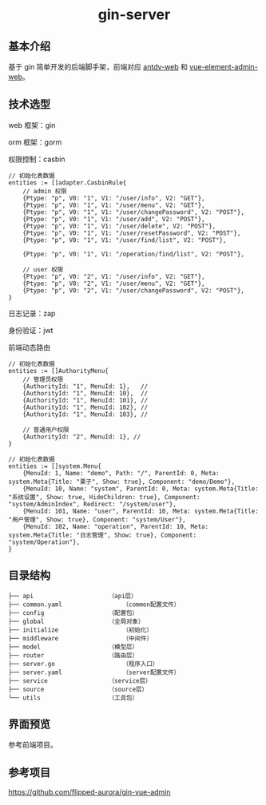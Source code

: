 <h1 align="center">
	gin-server
</h1>

## 基本介绍

基于 gin 简单开发的后端脚手架，前端对应 [antdv-web](https://github.com/niudaii/antdv-web) 和 [vue-element-admin-web](https://github.com/niudaii/vue-element-admin-web)。

## 技术选型

web 框架：gin

orm 框架：gorm

权限控制：casbin

```
// 初始化表数据
entities := []adapter.CasbinRule{
	// admin 权限
	{Ptype: "p", V0: "1", V1: "/user/info", V2: "GET"},
	{Ptype: "p", V0: "1", V1: "/user/menu", V2: "GET"},
	{Ptype: "p", V0: "1", V1: "/user/changePassword", V2: "POST"},
	{Ptype: "p", V0: "1", V1: "/user/add", V2: "POST"},
	{Ptype: "p", V0: "1", V1: "/user/delete", V2: "POST"},
	{Ptype: "p", V0: "1", V1: "/user/resetPassword", V2: "POST"},
	{Ptype: "p", V0: "1", V1: "/user/find/list", V2: "POST"},

	{Ptype: "p", V0: "1", V1: "/operation/find/list", V2: "POST"},
	
	// user 权限
	{Ptype: "p", V0: "2", V1: "/user/info", V2: "GET"},
	{Ptype: "p", V0: "2", V1: "/user/menu", V2: "GET"},
	{Ptype: "p", V0: "2", V1: "/user/changePassword", V2: "POST"},
}
```

日志记录：zap

身份验证：jwt

前端动态路由

```
// 初始化表数据
entities := []AuthorityMenu{
	// 管理员权限
	{AuthorityId: "1", MenuId: 1},   //
	{AuthorityId: "1", MenuId: 10},  //
	{AuthorityId: "1", MenuId: 101}, //
	{AuthorityId: "1", MenuId: 102}, //
	{AuthorityId: "1", MenuId: 103}, //

	// 普通用户权限
	{AuthorityId: "2", MenuId: 1}, //
}
```

```
// 初始化表数据
entities := []system.Menu{
	{MenuId: 1, Name: "demo", Path: "/", ParentId: 0, Meta: system.Meta{Title: "栗子", Show: true}, Component: "demo/Demo"},
	{MenuId: 10, Name: "system", ParentId: 0, Meta: system.Meta{Title: "系统设置", Show: true, HideChildren: true}, Component: "system/AdminIndex", Redirect: "/system/user"},
	{MenuId: 101, Name: "user", ParentId: 10, Meta: system.Meta{Title: "用户管理", Show: true}, Component: "system/User"},
	{MenuId: 102, Name: "operation", ParentId: 10, Meta: system.Meta{Title: "日志管理", Show: true}, Component: "system/Operation"},
}
```

## 目录结构

```
├── api						（api层）
├── common.yaml					（common配置文件）
├── config					（配置包）
├── global					（全局对象）
├── initialize					（初始化）
├── middleware					（中间件）
├── model					（模型层）
├── router					（路由层）
├── server.go					（程序入口）
├── server.yaml					（server配置文件）
├── service					（service层）
├── source					（source层）
└── utils					（工具包）
```

## 界面预览

参考前端项目。

## 参考项目

https://github.com/flipped-aurora/gin-vue-admin

